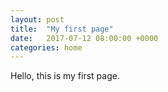 ```yaml
---
layout: post
title:  "My first page"
date:   2017-07-12 08:00:00 +0000
categories: home
---
```

Hello, this is my first page.


[github-repo]: https://github.com/redbeard28
[Linkedin]:   https://linkedin.com/jeremie_cuadrado
